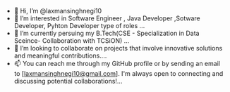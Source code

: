 - 👋 Hi, I’m @laxmansinghnegi10
- 👀 I’m interested in Software Engineer , Java Developer ,Sotware Developer, Pyhton Developer type of roles  ...
- 🌱 I’m currently persuing my B.Tech(CSE - Specialization in Data Sceince- Collaboration with TCSiON) ...
- 💞️ I’m looking to collaborate on  projects that involve innovative solutions and meaningful contributions....
- 📫 You can reach me through my GitHub profile or by sending an email to [laxmansinghnegi10@gmail.com]. I'm always open to connecting and discussing potential collaborations!...

<!---
laxmansinghnegi10/laxmansinghnegi10 is a ✨ special ✨ repository because its `README.md` (this file) appears on your GitHub profile.
You can click the Preview link to take a look at your changes.
--->
